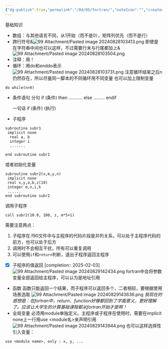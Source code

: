 ```yaml
---
{"dg-publish":true,"permalink":"/04/05/fortran/","noteIcon":"","created":"2025-01-31T00:35","updated":"2025-07-01T20:58"}
---
```


基础知识
- 数组：与其他语言不同，从1开始（而不是0），矩阵列优先（而不是行）
- 跨行符号&![99 Attachment/Pasted image 20240828103413.png](/img/user/99%20Attachment/Pasted%20image%2020240828103413.png)
即使是在字符串中间也可以这样，不过需要行末与行尾都加上&
![99 Attachment/Pasted image 20240828103504.png](/img/user/99%20Attachment/Pasted%20image%2020240828103504.png)
- 注释：用！
- 循环：用do和enddo表示
![99 Attachment/Pasted image 20240828103731.png](/img/user/99%20Attachment/Pasted%20image%2020240828103731.png)
注意循环结束之后n仍然存在，所以尽量同一脚本的不同循环用不同变量
也可以加上限制变量
```
do while(n>0)
```
- 条件语句
    分句
    if (条件) then
     ...........
    else
     .........
    endif

    一句话
    if (条件) (执行)
- 子程序
```
subroutine subr1
 implicit none
  real a, b
  integer i
  .......

end subroutine subr1
```
或者初始化变量
```
subroutine subr2(x,m,y,n)
 implicit none
 real x,y,a,b,z(10)
 integer m,n,i,k
 ......
end subroutine subr2
```
调用子程序
```
call subr2(10.0, 100, z, m*5+1)
```
需要注意两点：
1. 子程序在.f90文件中与主程序的代码片段是并列关系，可以处于主程序代码的前方，也可以处于后方
2. 调用时不会相互干扰，所有可以重复调用
3. 可以使用`if`和`return`判断，退出子程序返回主程序

- [x] 子程序的值返回  [completion:: 2025-02-03]
![99 Attachment/Pasted image 20240829142434.png](/img/user/99%20Attachment/Pasted%20image%2020240829142434.png)
fortran中会将参数变量全部返回给主程序，可以认为是地址引用
- 函数
函数只能返回一个结果，而子程序可以返回多个，二者相较，要根据使用场景选取
![99 Attachment/Pasted image 20240829143636.png](/img/user/99%20Attachment/Pasted%20image%2020240829143636.png)
*我现在的感想是：在fortran中，return、function好像都回到了字面意义，更好理解了。应该让大学生的计算基础课程都从fortran开始才是啊！*
- 全局变量
必须用module单独定义。主程序或子程序在使用时，需要在implicit none上一行用use <module名>来声明引用
![99 Attachment/Pasted image 20240829143944.png](/img/user/99%20Attachment/Pasted%20image%2020240829143944.png)
也可以这样选择性引入变量：
```
use <module name>, only : x, y, ...
```

